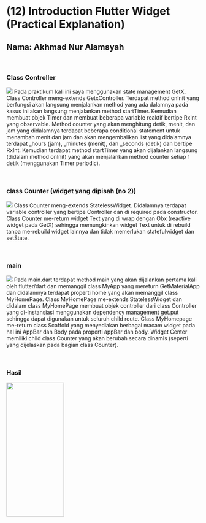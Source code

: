 # (12) Introduction Flutter Widget (Practical Explanation)

## Nama: Akhmad Nur Alamsyah
&nbsp;

### Class Controller
<img src='screenshot/controller.png'>
Pada praktikum kali ini saya menggunakan state management GetX. Class Controller meng-extends GetxController. Terdapat method onInit yang berfungsi akan langsung menjalankan method yang ada dalamnya pada kasus ini akan langsung menjalankan method startTimer. Kemudian membuat objek Timer dan membuat beberapa variable reaktif bertipe RxInt yang observable. Method counter yang akan menghitung detik, menit, dan jam yang didalamnya terdapat beberapa conditional statement untuk menambah menit dan jam dan akan mengembalikan list yang didalamnya terdapat _hours (jam), _minutes (menit), dan _seconds (detik) dan bertipe RxInt. Kemudian terdapat method startTimer yang akan dijalankan langsung (didalam method onInit) yang akan menjalankan method counter setiap 1 detik (menggunakan Timer periodic).

&nbsp;     
### class Counter (widget yang dipisah (no 2))
<img src='screenshot/counter.png'>
Class Counter meng-extends StatelessWidget. Didalamnya terdapat variable controller yang bertipe Controller dan di required pada constructor. Class Counter me-return widget Text yang di wrap dengan Obx (reactive widget pada GetX) sehingga memungkinkan widget Text untuk di rebuild tanpa me-rebuild widget lainnya dan tidak memerlukan statefulwidget dan setState. 

&nbsp;
### main
<img src='screenshot/main.png'>
Pada main.dart terdapat method main yang akan dijalankan pertama kali oleh flutter/dart dan memanggil class MyApp yang mereturn GetMaterialApp dan didalamnya terdapat properti home yang akan memanggil class MyHomePage. Class MyHomePage me-extends StatelessWidget dan didalam class MyHomePage membuat objek controller dari class Controller yang di-instansiasi menggunakan dependency management get.put sehingga dapat digunakan untuk seluruh child route. Class MyHomepage me-return class Scaffold yang menyediakan berbagai macam widget pada hal ini AppBar dan Body pada properti appBar dan body. Widget Center memiliki child class Counter yang akan berubah secara dinamis (seperti yang dijelaskan pada bagian class Counter).

&nbsp;
### Hasil
<img src='screenshot/hasil.png' height=350 width=150>